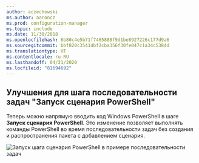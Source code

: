 ```yaml
---
author: aczechowski
ms.author: aaroncz
ms.prod: configuration-manager
ms.topic: include
ms.date: 11/30/2018
ms.openlocfilehash: 6b80c4e5b71f7465888f9d1be8927226c177d9a6
ms.sourcegitcommit: bbf820c35414bf2cba356f30fe047c1a34c5384d
ms.translationtype: HT
ms.contentlocale: ru-RU
ms.lasthandoff: 04/21/2020
ms.locfileid: "81694692"
---
```

## <a name="improvement-to-run-powershell-script-task-sequence-step"></a><a name="bkmk_posh"></a> Улучшения для шага последовательности задач "Запуск сценария PowerShell"
<!--1359389-->
Теперь можно напрямую вводить код Windows PowerShell в шаге **Запуск сценария PowerShell**. Это изменение позволяет выполнять команды PowerShell во время последовательности задач без создания и распространения пакета с добавлением сценария.

![Запуск шага сценария PowerShell в примере последовательности задач](../../media/1359389-powershell-ts-step.png)

